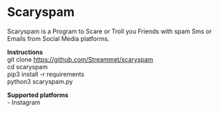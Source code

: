 <html>
<body>
<H1>Scaryspam</H1>
<p>Scaryspam is a Program to Scare or Troll you Friends with spam Sms or Emails from Social Media platforms.</p>
  
<b>Instructions</b>
</br>git clone https://github.com/Streammet/scaryspam
</br>cd scaryspam
</br>pip3 install -r requirements
</br>python3 scaryspam.py

<b>Supported platforms</b>
</br>- Instagram
</body>
</html>
